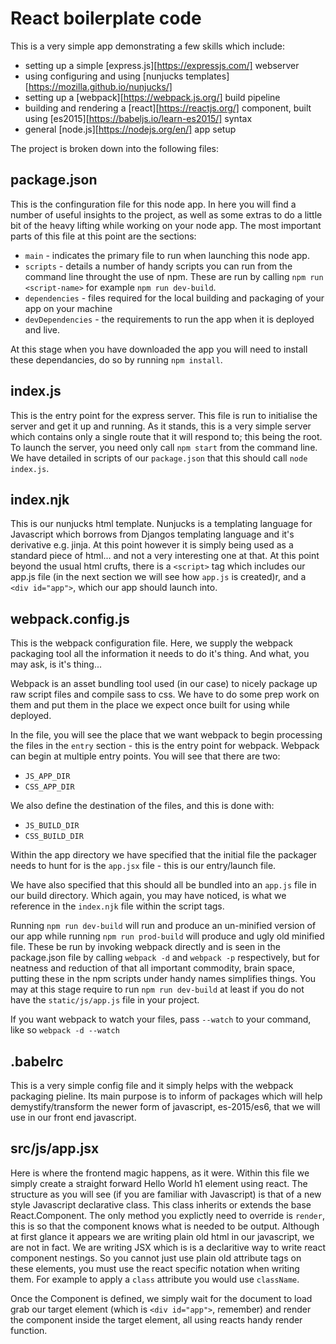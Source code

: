 React boilerplate code
======================

This is a very simple app demonstrating a few skills which include:

- setting up a simple [express.js][https://expressjs.com/] webserver
- using configuring and using [nunjucks templates][https://mozilla.github.io/nunjucks/]
- setting up a [webpack][https://webpack.js.org/] build pipeline
- building and rendering a [react][https://reactjs.org/] component, built using [es2015][https://babeljs.io/learn-es2015/] syntax
- general [node.js][https://nodejs.org/en/] app setup

The project is broken down into the following files:

package.json
------------
This is the confinguration file for this node app. In here you will find a number of useful insights to the project, as well as some extras to do a little bit of the heavy lifting while working on your node app. The most important parts of this file at this point are the sections:

- `main` - indicates the primary file to run when launching this node app.
- `scripts` - details a number of handy scripts you can run from the command line throught the use of npm. These are run by calling `npm run <script-name>` for example `npm run dev-build`.
- `dependencies` - files required for the local building and packaging of your app on your machine
- `devDependencies` - the requirements to run the app when it is deployed and live.

At this stage when you have downloaded the app you will need to install these dependancies, do so by running `npm install`.

index.js
--------
This is the entry point for the express server. This file is run to initialise the server and get it up and running. As it stands, this is a very simple server which contains only a single route that it will respond to; this being the root. To launch the server, you need only call `npm start` from the command line.  We have detailed in scripts of our `package.json` that this should call `node index.js`.

index.njk
---------
This is our nunjucks html template. Nunjucks is a templating language for Javascript which borrows from Djangos templating language and it's derivative e.g. jinja. At this point however it is simply being used as a standard piece of html... and not a very interesting one at that. At this point beyond the usual html crufts, there is a `<script>` tag which includes our app.js file (in the next section we will see how `app.js` is created)r, and a `<div id="app">`, which our app should launch into.

webpack.config.js
-----------------
This is the webpack configuration file. Here, we supply the webpack packaging tool all the information it needs to do it's thing. And what, you may ask, is it's thing... 

Webpack is an asset bundling tool used (in our case) to nicely package up raw script files and compile sass to css. We have to do some prep work on them and put them in the place we expect once built for using while deployed.

In the file, you will see the place that we want webpack to begin processing the files in the `entry` section - this is the entry point for webpack. Webpack can begin at multiple entry points. You will see that there are two:

- `JS_APP_DIR`
- `CSS_APP_DIR`

We also define the destination of the files, and this is done with:

- `JS_BUILD_DIR`
- `CSS_BUILD_DIR`

Within the app directory we have specified that the initial file the packager needs to hunt for is the `app.jsx` file - this is our entry/launch file. 

We have also specified that this should all be bundled into an `app.js` file in our build directory. Which again, you may have noticed, is what we reference in the `index.njk` file within the script tags. 

Running `npm run dev-build` will run and produce an un-minified version of our app while running `npm run prod-build` will produce and ugly old minified file. These be run by invoking webpack directly and is seen in the package.json file by calling `webpack -d` and `webpack -p` respectively, but for neatness and reduction of that all important commodity, brain space, putting these in the npm scripts under handy names simplifies things. You may at this stage require to run `npm run dev-build` at least if you do not have the `static/js/app.js` file in your project.

If you want webpack to watch your files, pass `--watch` to your command, like so `webpack -d --watch`

.babelrc
--------
This is a very simple config file and it simply helps with the webpack packaging pieline. Its main purpose is to inform of packages which will help demystify/transform the newer form of javascript, es-2015/es6, that we will use in our front end javascript.

src/js/app.jsx
--------------
Here is where the frontend magic happens, as it were. Within this file we simply create a straight forward Hello World h1 element using react. The structure as you will see (if you are familiar with Javascript) is that of a new style Javascript declarative class. This class inherits or extends the base React.Component. The only method you explictly need to override is `render`, this is so that the component knows what is needed to be output. Although at first glance it appears we are writing plain old html in our javascript, we are not in fact. We are writing JSX which is is a declaritive way to write react component nestings. So you cannot just use plain old attribute tags on these elements, you must use the react specific notation when writing them. For example to apply a `class` attribute you would use `className`.

Once the Component is defined, we simply wait for the document to load grab our target element (which is `<div id="app">`, remember) and render the component inside the target element, all using reacts handy render function.
